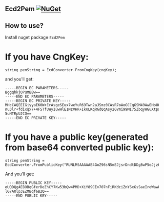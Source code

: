 ## Ecd2Pem [![NuGet](https://img.shields.io/badge/nuget-0.15.0-blue.svg)](https://www.nuget.org/packages/sdmap)

## How to use?
Install nuget package `Ecd2Pem`

# If you have CngKey: 
```
string pemString = EcdConverter.FromCngKey(cngKey);
```
and you'll get: 
```
-----BEGIN EC PARAMETERS-----
BggqhkjOPQMBBw==
-----END EC PARAMETERS-----
-----BEGIN EC PRIVATE KEY-----
MHcCAQEEIGjyyaEK0W+ErAsgeSEux7weYuR69Twn2aJSmz0CAsR7oAoGCCqGSM49AwEHoUQDQgAE
nu3lr+fdixqx7+4FSTfUWyIuwHlE1NzVHR+IkKLKqRGdQqAsy2GVmi99MI75ZbqyWGuXtpacBHjz
5uNTRpUJCQ==
-----END EC PRIVATE KEY-----
```

# If you have a public key(generated from base64 converted public key): 
```
string pemString = EcdConverter.FromPublicKey("RUNLMSAAAAAE4GoZ96sN5mEJjsrDndtDDg8wP5eJjz0IS/vTucWJEp1yJmdhLEaxJp4it5ZrBRBHvYWUbsA6WncRkwGp/oHZ")
```
And you'll get:
```
-----BEGIN PUBLIC KEY-----
oUQDQgAEBOBqGferDeZhCY7Kw53bQw4PMD+XiY89CEv707nFiRKdciZnYSxGsSaeIreWawUQR72F
lG7AOlp3EZMBqf6B2Q==
-----END PUBLIC KEY-----
```
